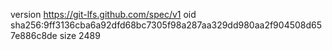 version https://git-lfs.github.com/spec/v1
oid sha256:9ff3136cba6a92dfd68bc7305f98a287aa329dd980aa2f904508d657e886c8de
size 2489

